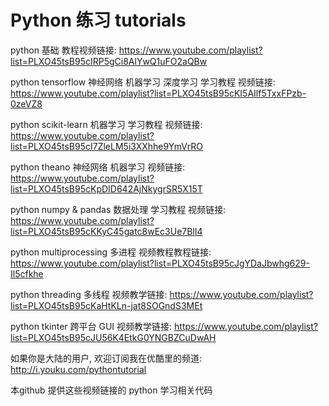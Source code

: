 # Python 练习 tutorials

python 基础 教程视频链接:
https://www.youtube.com/playlist?list=PLXO45tsB95cIRP5gCi8AlYwQ1uFO2aQBw

python tensorflow 神经网络 机器学习 深度学习 学习教程 视频链接:
https://www.youtube.com/playlist?list=PLXO45tsB95cKI5AIlf5TxxFPzb-0zeVZ8

python scikit-learn 机器学习 学习教程 视频链接:
https://www.youtube.com/playlist?list=PLXO45tsB95cI7ZleLM5i3XXhhe9YmVrRO

python theano 神经网络 机器学习 视频链接:
https://www.youtube.com/playlist?list=PLXO45tsB95cKpDID642AjNkygrSR5X15T

python numpy & pandas 数据处理 学习教程 视频链接:
https://www.youtube.com/playlist?list=PLXO45tsB95cKKyC45gatc8wEc3Ue7BlI4

python multiprocessing 多进程 视频教程教程链接:
https://www.youtube.com/playlist?list=PLXO45tsB95cJgYDaJbwhg629-Il5cfkhe

python threading 多线程 视频教学链接:
https://www.youtube.com/playlist?list=PLXO45tsB95cKaHtKLn-jat8SOGndS3MEt

python tkinter 跨平台 GUI 视频教学链接:
https://www.youtube.com/playlist?list=PLXO45tsB95cJU56K4EtkG0YNGBZCuDwAH

如果你是大陆的用户, 欢迎订阅我在优酷里的频道:
http://i.youku.com/pythontutorial

本github 提供这些视频链接的 python 学习相关代码
